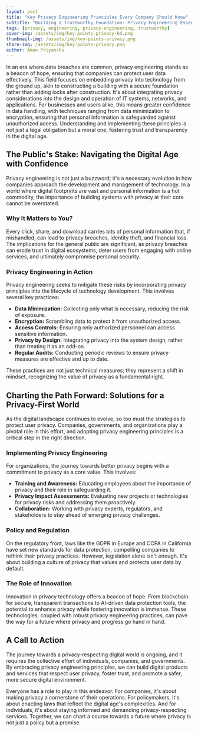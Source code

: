 ```yaml
---
layout: post
title: "Key Privacy Engineering Principles Every Company Should Know"
subtitle: "Building a Trustworthy Foundation: Privacy Engineering Essentials"
tags: [privacy, engineering, privacy-engineering, trustworthy]
cover-img: /assets/img/key-points-privacy-bd.png
thumbnail-img: /assets/img/key-points-privacy.png
share-img: /assets/img/key-points-privacy.png
author: Aman Priyanshu
---
```


In an era where data breaches are common, privacy engineering stands as a beacon of hope, ensuring that companies can protect user data effectively. This field focuses on embedding privacy into technology from the ground up, akin to constructing a building with a secure foundation rather than adding locks after construction. It's about integrating privacy considerations into the design and operation of IT systems, networks, and applications. For businesses and users alike, this means greater confidence in data handling, with techniques ranging from data minimization to encryption, ensuring that personal information is safeguarded against unauthorized access. Understanding and implementing these principles is not just a legal obligation but a moral one, fostering trust and transparency in the digital age.

## The Public's Stake: Navigating the Digital Age with Confidence

Privacy engineering is not just a buzzword; it's a necessary evolution in how companies approach the development and management of technology. In a world where digital footprints are vast and personal information is a hot commodity, the importance of building systems with privacy at their core cannot be overstated.

### Why It Matters to You?

Every click, share, and download carries bits of personal information that, if mishandled, can lead to privacy breaches, identity theft, and financial loss. The implications for the general public are significant, as privacy breaches can erode trust in digital ecosystems, deter users from engaging with online services, and ultimately compromise personal security.

### Privacy Engineering in Action

Privacy engineering seeks to mitigate these risks by incorporating privacy principles into the lifecycle of technology development. This involves several key practices:

* **Data Minimization:** Collecting only what is necessary, reducing the risk of exposure.
* **Encryption:** Scrambling data to protect it from unauthorized access.
* **Access Controls:** Ensuring only authorized personnel can access sensitive information.
* **Privacy by Design:** Integrating privacy into the system design, rather than treating it as an add-on.
* **Regular Audits:** Conducting periodic reviews to ensure privacy measures are effective and up to date.

These practices are not just technical measures; they represent a shift in mindset, recognizing the value of privacy as a fundamental right.

## Charting the Path Forward: Solutions for a Privacy-First World

As the digital landscape continues to evolve, so too must the strategies to protect user privacy. Companies, governments, and organizations play a pivotal role in this effort, and adopting privacy engineering principles is a critical step in the right direction.

### Implementing Privacy Engineering

For organizations, the journey towards better privacy begins with a commitment to privacy as a core value. This involves:

* **Training and Awareness:** Educating employees about the importance of privacy and their role in safeguarding it.
* **Privacy Impact Assessments:** Evaluating new projects or technologies for privacy risks and addressing them proactively.
* **Collaboration:** Working with privacy experts, regulators, and stakeholders to stay ahead of emerging privacy challenges.

### Policy and Regulation

On the regulatory front, laws like the GDPR in Europe and CCPA in California have set new standards for data protection, compelling companies to rethink their privacy practices. However, legislation alone isn't enough. It's about building a culture of privacy that values and protects user data by default.

### The Role of Innovation

Innovation in privacy technology offers a beacon of hope. From blockchain for secure, transparent transactions to AI-driven data protection tools, the potential to enhance privacy while fostering innovation is immense. These technologies, coupled with robust privacy engineering practices, can pave the way for a future where privacy and progress go hand in hand.

## A Call to Action

The journey towards a privacy-respecting digital world is ongoing, and it requires the collective effort of individuals, companies, and governments. By embracing privacy engineering principles, we can build digital products and services that respect user privacy, foster trust, and promote a safer, more secure digital environment.

Everyone has a role to play in this endeavor. For companies, it's about making privacy a cornerstone of their operations. For policymakers, it's about enacting laws that reflect the digital age's complexities. And for individuals, it's about staying informed and demanding privacy-respecting services. Together, we can chart a course towards a future where privacy is not just a policy but a promise.
